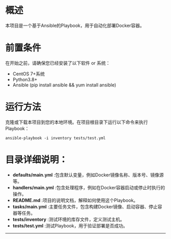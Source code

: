 # 概述

本项目是一个基于Ansible的Playbook，用于自动化部署Docker容器。

# 前置条件

在开始之前，请确保您已经安装了以下软件 or 系统：

- CentOS 7+系统
- Python3.8+
- Ansible (pip install ansible && yum install ansible)

# 运行方法

克隆或下载本项目到您的本地环境。在项目根目录下运行以下命令来执行Playbook：

```shell
ansible-playbook -i inventory tests/test.yml
```

# 目录详细说明：

- **defaults/main.yml** :包含默认变量，例如Docker镜像名称、版本号、镜像源等。
- **handlers/main.yml** :包含处理程序，例如在Docker容器启动或停止时执行的操作。
- **README.md** :项目的说明文档，解释如何使用这个Playbook。
- **tasks/main.yml** :主要任务文件，包含构建Docker镜像、启动容器、停止容器等任务。
- **tests/inventory** :测试环境的库存文件，定义测试主机。
- **tests/test.yml** :测试Playbook，用于验证部署是否成功。

---
